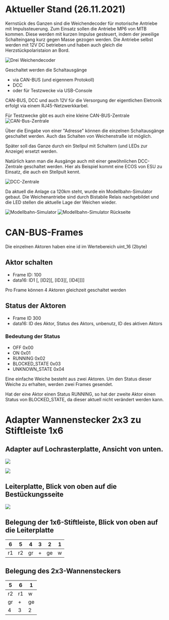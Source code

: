 # Aktueller Stand (26.11.2021)

Kernstück des Ganzen sind die Weichendecoder für motorische Antriebe mit Impulssteuerung. Zum Einsatz sollen die Antriebe MP6 von MTB kommen. Diese werden mit kurzen Impulse gesteuert, indem der jeweilige Schalteingang kurz gegen Masse gezogen werden. Die Antriebe selbst werden mit 12V DC betrieben und haben auch gleich die Herzstückpolaristaion an Bord.

![Drei Weichendecoder](img/3_Decoder-Prototypen.jpg)

Geschaltet werden die Schaltausgänge 
* via CAN-BUS (und eigennem Protokoll)
* DCC
* oder für Testzwecke via USB-Console

CAN-BUS, DCC und auch 12V für die Versorgung der eigentlichen Eletronik erfolgt via einem RJ45-Netzwerkkarbel.

Für Testzwecke gibt es auch eine kleine CAN-BUS-Zentrale  
![CAN-Bus-Zentrale](img/Testzentrale_CAN_BUS.jpg)

Über die Eingabe von einer "Adresse" können die einzelnen Schaltausgänge geschaltet werden. Auch das Schalten von Weichenstraße ist möglich.

Später soll das Ganze durch ein Stellpul mit Schaltern (und LEDs zur Anzeige) ersetzt werden.

Natürlich kann man die Ausgänge auch mit einer gewöhnlichen DCC-Zentrale geschaltet werden. Hier als Beispiel kommt eine ECOS von ESU zu Einsatz, die auch ein Stellpult kennt.

![DCC-Zentrale](img/DCC-Zentrale_hier_ECOS_von_ESU.jpg)

Da aktuell die Anlage ca 120km steht, wurde ein Modellbahn-Simulator gebaut. Die Weichenantriebe sind durch Bistabile Relais nachgebildet und die LED stellen die aktuelle Lage der Weichen wieder.

![Modellbahn-Simulator](img/Modellbahn-Simulator.jpg)
![Modellbahn-Simulator Rückseite](img/Modellbahn-Simulator_von_hinten.jpg)

# CAN-BUS-Frames

Die einzelnen Aktoren haben eine id im Wertebereich uint_16 (2byte)
## Aktor schalten

* Frame ID: 100
* data16: ID1 [, [ID2][, [ID3][, [ID4]]]]

Pro Frame können 4 Aktoren gleichzeit geschaltet werden

## Status der Aktoren

* Frame ID 300
* data16: ID des Aktor, Status des Aktors, unbenutz, ID des aktiven Aktors

### Bedeutung der Status

* OFF 0x00
* ON  0x01
* RUNNING 0x02
* BLOCKED_STATE 0x03
* UNKNOWN_STATE 0x04

Eine einfache Weiche besteht aus zwei Aktoren. Um den Status dieser Weiche zu erhalten, werden zwei Frames gesendet.

Hat der eine Aktor einen Status RUNNING, so hat der zweite Aktor einen Status von BLOCKED_STATE, da dieser aktuell nicht verändert werden kann. 



# Adapter Wannenstecker 2x3 zu Stiftleiste 1x6

## Adapter auf Lochrasterplatte, Ansicht von unten.
![](kicad/Signalsimulator/Adapter-2x3zu1x6.svg)

![](kicad/Signalsimulator/Adapter-2x3zu1x6-Beispiel-small.jpg)

## Leiterplatte, Blick von oben auf die Bestückungsseite

![](kicad/2x3zu1x6/Adapter-2x3zu1x6.png)

## Belegung der 1x6-Stiftleiste, Blick von oben auf die Leiterplatte

6  |  5 |  4 |  3 | 2  | 1 
---|----|----|----|----|---
r1 | r2 | gr |  + | ge | w  

## Belegung des 2x3-Wannensteckers 

5  | 6  | 1  
---|----|----
r2 | r1 | w  
gr | +  | ge 
4  | 3  | 2  